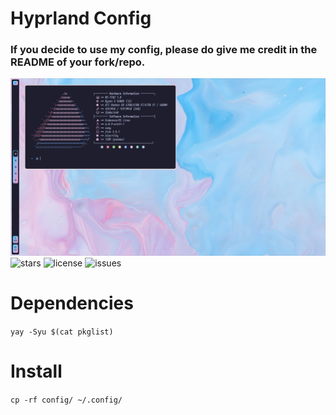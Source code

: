 # Hyprland Config

### If you decide to use my config, please do give me credit in the README of your fork/repo.

![picture](https://raw.githubusercontent.com/Spaxly/Hyprland-Config/main/assets/Desktop.png)
![stars](https://img.shields.io/github/stars/Spaxly/Hyprland-Config)
![license](https://img.shields.io/github/license/Spaxly/Hyprland-Config)
![issues](https://img.shields.io/github/issues/Spaxly/Hyprland-Config)

# Dependencies
```yay -Syu $(cat pkglist)```


# Install
```cp -rf config/ ~/.config/```
